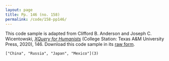 ```yaml
---
layout: page
title: Pp. 146 (no. 158)
permalink: /code/158-pp146/
---
```


This code sample is adapted from Clifford B. Anderson and Joseph C. Wicentowski, 
[_XQuery for Humanists_](/) (College Station: Texas A&M University Press, 2020), 146. 
Download this code sample in its [raw form](/code/158-pp146/158-pp146.xq).

```xquery
["China", "Russia", "Japan", "Mexico"](3)
```  

